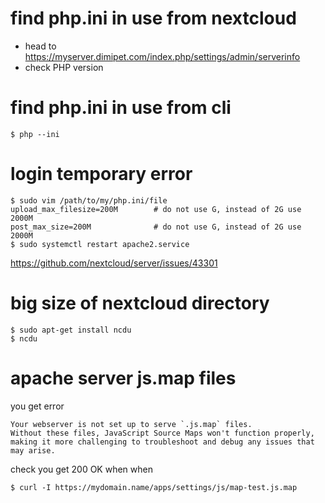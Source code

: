 # find php.ini in use from nextcloud

- head to https://myserver.dimipet.com/index.php/settings/admin/serverinfo
- check PHP version

# find php.ini in use from cli
```
$ php --ini
```

# login temporary error
```
$ sudo vim /path/to/my/php.ini/file
upload_max_filesize=200M        # do not use G, instead of 2G use 2000M
post_max_size=200M              # do not use G, instead of 2G use 2000M
$ sudo systemctl restart apache2.service
```

https://github.com/nextcloud/server/issues/43301

# big size of nextcloud directory
```
$ sudo apt-get install ncdu
$ ncdu
```

# apache server js.map files
you get error
```
Your webserver is not set up to serve `.js.map` files.   
Without these files, JavaScript Source Maps won't function properly, 
making it more challenging to troubleshoot and debug any issues that may arise.
```
check you get 200 OK when when
```
$ curl -I https://mydomain.name/apps/settings/js/map-test.js.map
```


